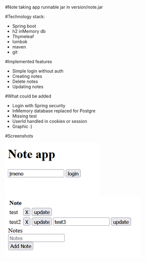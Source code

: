 #Note taking app
runnable jar in version/note.jar

#Technology stack:
- Spring boot
- h2 inMemory db
- Thymeleaf
- lombok
- maven
- git

#Implemented features
- Simple login without auth
- Creating notes
- Delete notes
- Updating notes

#What could be added
- Login with Spring security
- InMemory database replaced for Postgre
- Missing test
- UserId handled in cookies or session
- Graphic :) 

#Screenshots

![screenshot](screenshots/img.png?raw=true "login")
![screenshot](screenshots/img_1.png?raw=true "notes")
